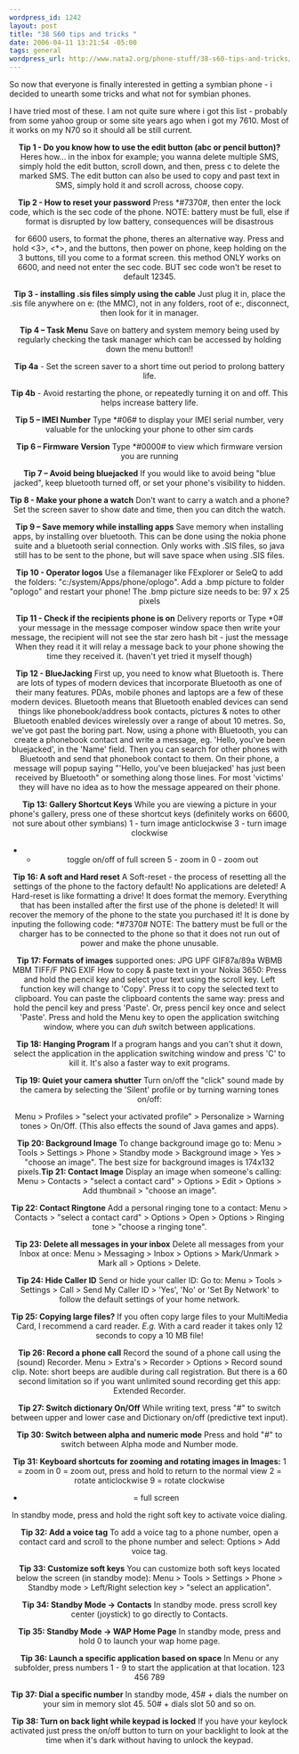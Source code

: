 ```yaml
--- 
wordpress_id: 1242
layout: post
title: "38 S60 tips and tricks "
date: 2006-04-11 13:21:54 -05:00
tags: general
wordpress_url: http://www.nata2.org/phone-stuff/38-s60-tips-and-tricks/
---
```

<div style="text-align: center">
<p align="left">So now that everyone is finally interested in getting a symbian phone - i decided to unearth some tricks and what not for symbian phones.</p>

<div align="left" />
<p align="left">I have tried most of these. I am not quite sure where i got this list - probably from some yahoo group or some site years ago when i got my 7610. Most of it works on my N70 so it should all be still current.</p>
</div>
<div style="text-align: center"><!--adsense--></div>
<strong>Tip 1 -  Do you know how to use the edit button (abc or pencil button)?</strong>
Heres how... in the inbox for example; you wanna delete multiple SMS, simply hold the edit button, scroll down, and then, press c to delete the marked SMS. The edit button can also be used to copy and past text in SMS, simply hold it and scroll across, choose copy.

<strong>Tip 2 -  How to reset your password</strong>
Press *#7370#, then enter the lock code, which is the sec code of the phone. NOTE: battery must be full, else if format is disrupted by low battery, consequences will be disastrous

for 6600 users, to format the phone, theres an alternative way. Press and hold <3>, <*>, and the buttons, then power on phone, keep holding on the 3 buttons, till you come to a format screen. this method ONLY works on 6600, and need not enter the sec code. BUT sec code won't be reset to default 12345.

<strong>Tip 3 - installing .sis files simply using the cable</strong>
Just plug it in, place the .sis file anywhere on e: (the MMC), not in any folders, root of e:, disconnect, then look for it in manager.

<strong>Tip 4 – Task Menu</strong>
Save on battery and system memory being used by regularly checking the task manager which can be accessed by holding down the menu button!!

<strong>Tip 4a</strong> - Set the screen saver to a short time out period to prolong battery life.

<strong>Tip 4b</strong> - Avoid restarting the phone, or repeatedly turning it on and off. This helps increase battery life.

<strong>Tip 5 – IMEI Number</strong>
Type *#06# to display your IMEI serial number, very valuable for the unlocking your phone to other sim cards

<strong>Tip 6 – Firmware Version</strong>
Type *#0000# to view which firmware version you are running

<strong>Tip 7 – Avoid being bluejacked</strong>
If you would like to avoid being "blue jacked", keep bluetooth turned off, or set your phone's visibility to hidden.

<strong>Tip 8 -  Make your phone a watch</strong>
Don't want to carry a watch and a phone? Set the screen saver to show date and time, then you can ditch the watch.

<strong>Tip 9 – Save memory while installing apps</strong>
Save memory when installing apps, by installing over bluetooth. This can be done using the nokia phone suite and a bluetooth serial connection. Only works with .SIS files, so java still has to be sent to the phone, but will save space when using .SIS files.

<strong>Tip 10 - Operator logos</strong>
Use a filemanager like FExplorer or SeleQ to add the folders: "c:/system/Apps/phone/oplogo". Add a .bmp picture to folder "oplogo" and restart your phone! The .bmp picture size needs to be: 97 x 25 pixels

<strong>Tip 11 - Check if the recipients phone is on</strong>
Delivery reports or Type *0# your message in the message composer window space then write your message, the recipient will not see the star zero hash bit - just the message When they read it it will relay a message back to your phone showing the time they received it. (haven't yet tried it myself though)

<strong>Tip 12 - BlueJacking</strong>
First up, you need to know what Bluetooth is. There are lots of types of modern devices that incorporate Bluetooth as one of their many features. PDAs, mobile phones and laptops are a few of these modern devices. Bluetooth means that Bluetooth enabled devices can send things like phonebook/address book contacts, pictures & notes to other Bluetooth enabled devices wirelessly over a range of about 10 metres. So, we've got past the boring part. Now, using a phone with Bluetooth, you can create a phonebook contact and write a message, eg. 'Hello, you've been bluejacked', in the 'Name' field. Then you can search for other phones with Bluetooth and send that phonebook contact to them. On their phone, a message will popup saying "'Hello, you've been bluejacked' has just been received by Bluetooth" or something along those lines. For most 'victims' they will have no idea as to how the message appeared on their phone.

<strong>Tip 13: Gallery Shortcut Keys</strong>
While you are viewing a picture in your phone's gallery, press one of these shortcut keys (definitely works on 6600, not sure about other symbians)
1 - turn image anticlockwise
3 - turn image clockwise
* - toggle on/off of full screen
5 - zoom in
0 - zoom out

<strong>Tip 16:  A soft and Hard reset</strong>
A Soft-reset - the process of resetting all the settings of the phone to the factory default! No applications are deleted! A Hard-reset is like formatting a drive! It does format the memory. Everything that has been installed after the first use of the phone is deleted! It will recover the memory of the phone to the state you purchased it! It is done by inputing the following code: *#7370# NOTE: The battery must be full or the charger has to be connected to the phone so that it does not run out of power and make the phone unusable.

<strong>Tip 17: Formats of images</strong>
supported ones: JPG UPF GIF87a/89a WBMB MBM TIFF/F PNG EXIF
How to copy & paste text in your Nokia 3650:
Press and hold the pencil key and select your text using the scroll key.
Left function key will change to 'Copy'. Press it to copy the selected text to clipboard.
You can paste the clipboard contents the same way:
press and hold the pencil key and press 'Paste'. Or, press pencil key once and select 'Paste'.
Press and hold the Menu key to open the application switching window, where you can *duh* switch between applications.

<strong>Tip 18: Hanging Program</strong>
If a program hangs and you can't shut it down, select the application in the application switching window and press 'C' to kill it. It's also a faster way to exit programs.

<strong>Tip 19: Quiet your camera shutter</strong>
Turn on/off the "click" sound made by the camera by selecting the 'Silent' profile or by turning warning tones on/off:

Menu > Profiles > "select your activated profile" > Personalize > Warning tones > On/Off.
(This also effects the sound of Java games and apps).
<div style="text-align: center"><!--adsense--></div>
<strong>Tip 20: Background Image</strong>
To change background image go to:
Menu > Tools > Settings > Phone > Standby mode > Background image > Yes > "choose an image".
The best size for background images is 174x132 pixels.<strong>Tip 21: Contact Image</strong>
Display an image when someone's calling:
Menu > Contacts > "select a contact card" > Options > Edit > Options > Add thumbnail > "choose an image".

<strong>Tip 22: Contact Ringtone</strong>
Add a personal ringing tone to a contact:
Menu > Contacts > "select a contact card" > Options > Open > Options > Ringing tone > "choose a ringing tone".

<strong>Tip 23: Delete all messages in your inbox</strong>
Delete all messages from your Inbox at once:
Menu > Messaging > Inbox > Options > Mark/Unmark > Mark all > Options > Delete.

<strong>Tip 24: Hide Caller ID</strong>
Send or hide your caller ID: Go to: Menu > Tools > Settings > Call > Send My
Caller ID > 'Yes', 'No' or 'Set By Network' to follow the default settings of your home network.

<strong>Tip 25: Copying large files?</strong>
If you often copy large files to your MultiMedia Card, I recommend a card reader.
<em>E.g.</em> With a card reader it takes only 12 seconds to copy a 10 MB file!

<strong>Tip 26: Record a phone call</strong>
Record the sound of a phone call using the (sound) Recorder.
Menu > Extra's > Recorder > Options > Record sound clip.
Note: short beeps are audible during call registration.
But there is a 60 second limitation so if you want unlimited sound recording get this app: Extended Recorder.

<strong>Tip 27: Switch dictionary On/Off</strong>
While writing text, press "#" to switch between upper and lower case and Dictionary on/off (predictive text input).

<strong>Tip 30: Switch between alpha and numeric mode</strong>
Press and hold "#" to switch between Alpha mode and Number mode.

<strong>Tip 31: Keyboard shortcuts for zooming and rotating images in Images:</strong>
1 = zoom in
0 = zoom out, press and hold to return to the normal view
2 = rotate anticlockwise
9 = rotate clockwise
* = full screen

In standby mode, press and hold the right soft key to activate voice dialing.

<strong>Tip 32: Add a voice tag</strong>
To add a voice tag to a phone number, open a contact card and scroll to the phone number and select:
Options > Add voice tag.

<strong>Tip 33: Customize soft keys</strong>
You can customize both soft keys located below the screen (in standby mode):
Menu > Tools > Settings > Phone > Standby mode > Left/Right selection key > "select an application".

<strong>Tip 34: Standby Mode -> Contacts</strong>
In standby mode. press scroll key center (joystick) to go directly to Contacts.

<strong>Tip 35: Standby Mode -> WAP Home Page</strong>
In standby mode, press and hold 0 to launch your wap home page.

<strong>Tip 36: Launch a specific application based on space</strong>
In Menu or any subfolder, press numbers 1 - 9 to start the application at that location.
123
456
789

<strong>Tip 37: Dial a specific number</strong>
In standby mode,
45# + dials the number on your sim in memory slot 45.
50# + dials slot 50 and so on.

<strong>Tip 38: Turn on back light while keypad is locked</strong>
If you have your keylock activated just press the on/off button to turn on your backlight to look at the time when it's dark without having to unlock the keypad.
<div style="text-align: center"><!--adsense--></div>
